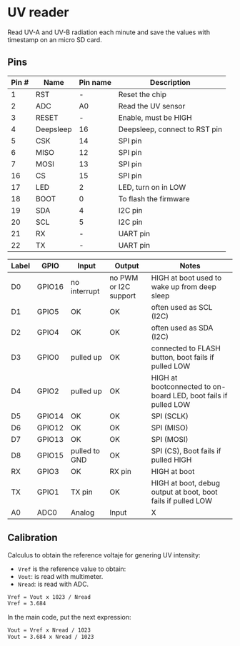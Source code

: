 # UV reader

Read UV-A and UV-B radiation each minute and save the values with timestamp on an micro SD card.

## Pins

| Pin # | Name      | Pin name | Description                   |
| ----- | --------- | -------- | ----------------------------- |
| 1     | RST       | -        | Reset the chip                |
| 2     | ADC       | A0       | Read the UV sensor            |
| 3     | RESET     | -        | Enable, must be HIGH          |
| 4     | Deepsleep | 16       | Deepsleep, connect to RST pin |
| 5     | CSK       | 14       | SPI pin                       |
| 6     | MISO      | 12       | SPI pin                       |
| 7     | MOSI      | 13       | SPI pin                       |
| 16    | CS        | 15       | SPI pin                       |
| 17    | LED       | 2        | LED, turn on in LOW           |
| 18    | BOOT      | 0        | To flash the firmware         |
| 19    | SDA       | 4        | I2C pin                       |
| 20    | SCL       | 5        | I2C pin                       |
| 21    | RX        | -        | UART pin                      |
| 22    | TX        | -        | UART pin                      |
  
| Label | GPIO   | Input         | Output                | Notes                                                           |
| ----- | ------ | ------------- | --------------------- | --------------------------------------------------------------- |
| D0    | GPIO16 | no interrupt  | no PWM or I2C support | HIGH at boot used to wake up from deep sleep                    |
| D1    | GPIO5  | OK            | OK                    | often used as SCL (I2C)                                         |
| D2    | GPIO4  | OK            | OK                    | often used as SDA (I2C)                                         |
| D3    | GPIO0  | pulled up     | OK                    | connected to FLASH button, boot fails if pulled LOW             |
| D4    | GPIO2  | pulled up     | OK                    | HIGH at bootconnected to on-board LED, boot fails if pulled LOW |
| D5    | GPIO14 | OK            | OK                    | SPI (SCLK)                                                      |
| D6    | GPIO12 | OK            | OK                    | SPI (MISO)                                                      |
| D7    | GPIO13 | OK            | OK                    | SPI (MOSI)                                                      |
| D8    | GPIO15 | pulled to GND | OK                    | SPI (CS), Boot fails if pulled HIGH                             |
| RX    | GPIO3  | OK            | RX pin                | HIGH at boot                                                    |
| TX    | GPIO1  | TX pin        | OK                    | HIGH at boot, debug output at boot, boot fails if pulled LOW    |
| A0    | ADC0   | Analog        | Input                 | X                                                               |

## Calibration

Calculus to obtain the reference voltaje for genering UV intensity:

- `Vref` is the reference value to obtain:
- `Vout`: is read with multimeter.
- `Nread`: is read with ADC.

```bash
Vref = Vout x 1023 / Nread
Vref = 3.684
```

In the main code, put the next expression:  

```bash
Vout = Vref x Nread / 1023
Vout = 3.684 x Nread / 1023
```
